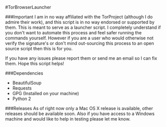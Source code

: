 #TorBrowserLauncher

###Important
I am in no way affiliated with the TorProject (although I do admire their work), and this script
is in no way endorsed or supported by them. This is meant to serve as a launcher script. I 
completely understand if you don't want to automate this process and feel safer running the 
commands yourself. However if you are a user who would otherwise not verify the signature's
or don't mind out-sourcing this process to an open source script then this is for you.

If you have any issues please report them or send me an email so I can fix them. Hope this 
script helps!

###Dependencies
* BeautifulSoup
* Requests
* GPG (Installed on your machine)
* Python 2

###Releases
As of right now only a Mac OS X release is available, other releases should be available soon.
Also if you have access to a Windows machine and would like to help in testing please let me
know.

